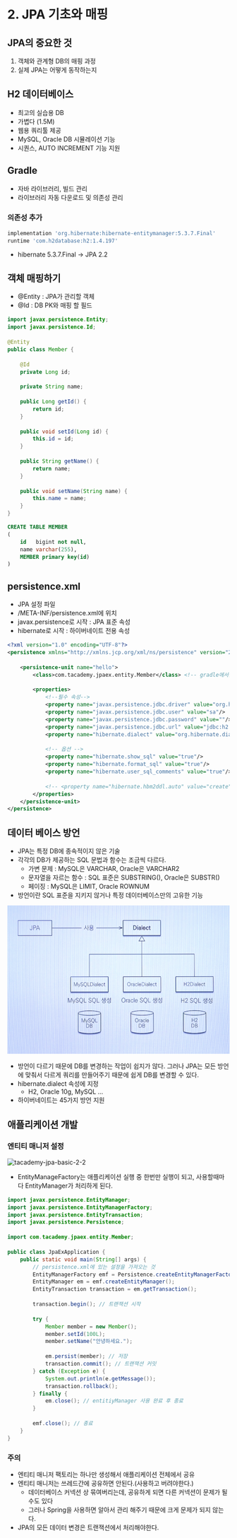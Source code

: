 # 2. JPA 기초와 매핑

## JPA의 중요한 것

1. 객체와 관계형 DB의 매핑 과정
2. 실제 JPA는 어떻게 동작하는지

## H2 데이터베이스

- 최고의 실습용 DB
- 가볍다 (1.5M)
- 웹용 쿼리툴 제공
- MySQL, Oracle DB 시뮬레이션 기능
- 시퀀스, AUTO INCREMENT 기능 지원

## Gradle

- 자바 라이브러리, 빌드 관리
- 라이브러리 자동 다운로드 및 의존성 관리

### 의존성 추가

```groovy
implementation 'org.hibernate:hibernate-entitymanager:5.3.7.Final'
runtime 'com.h2database:h2:1.4.197'
```

- hibernate 5.3.7.Final → JPA 2.2

## 객체 매핑하기

- @Entity : JPA가 관리할 객체
- @Id : DB PK와 매핑 할 필드

```java
import javax.persistence.Entity;
import javax.persistence.Id;

@Entity
public class Member {

    @Id
    private Long id;

    private String name;

    public Long getId() {
        return id;
    }

    public void setId(Long id) {
        this.id = id;
    }

    public String getName() {
        return name;
    }

    public void setName(String name) {
        this.name = name;
    }
}
```

```sql
CREATE TABLE MEMBER
(
    id   bigint not null,
    name varchar(255),
    MEMBER primary key(id)
)
```

## persistence.xml

- JPA 설정 파일
- /META-INF/persistence.xml에 위치
- javax.persistence로 시작 : JPA 표준 속성
- hibernate로 시작 : 하이버네이트 전용 속성

```xml
<?xml version="1.0" encoding="UTF-8"?>
<persistence xmlns="http://xmlns.jcp.org/xml/ns/persistence" version="2.2">

    <persistence-unit name="hello">
        <class>com.tacademy.jpaex.entity.Member</class> <!-- gradle에서만 추가 -->

        <properties>
            <!--필수 속성-->
            <property name="javax.persistence.jdbc.driver" value="org.h2.Driver"/>
            <property name="javax.persistence.jdbc.user" value="sa"/>
            <property name="javax.persistence.jdbc.password" value=""/>
            <property name="javax.persistence.jdbc.url" value="jdbc:h2:tcp://localhost/~/test"/>
            <property name="hibernate.dialect" value="org.hibernate.dialect.H2Dialect"/>

            <!-- 옵션 -->
            <property name="hibernate.show_sql" value="true"/>
            <property name="hibernate.format_sql" value="true"/>
            <property name="hibernate.user_sql_comments" value="true"/>

            <!-- <property name="hibernate.hbm2ddl.auto" value="create"/>-->
        </properties>
    </persistence-unit>
</persistence>
```

## 데이터 베이스 방언

- JPA는 특정 DB에 종속적이지 않은 기술
- 각각의 DB가 제공하는 SQL 문법과 함수는 조금씩 다르다.
    - 가변 문제 : MySQL은 VARCHAR, Oracle은 VARCHAR2
    - 문자열을 자르는 함수 : SQL 표준은 SUBSTRING(), Oracle은 SUBSTR()
    - 페이징 : MySQL은 LIMIT, Oracle ROWNUM
- 방언이란 SQL 표준을 지키지 않거나 특정 데이터베이스만의 고유한 기능

![tacademy-jpa-basic-2-1](https://github.com/ksy90101/tacademy-jpa-basic/blob/main/summary/image/tacademy-jpa-basic-2-1.png?raw=true)

- 방언이 다르기 때문에 DB를 변경하는 작업이 쉽지가 않다. 그러나 JPA는 모든 방언에 맞춰서 다르게 쿼리를 만들어주기 때문에 쉽게 DB를 변경할 수 있다.
- hibernate.dialect 속성에 지정
    - H2, Oracle 10g, MySQL ...
- 하이버네이트는 45가지 방언 지원

## 애플리케이션 개발

### 엔티티 매니저 설정

![tacademy-jpa-basic-2-2](https://github.com/ksy90101/tacademy-jpa-basic/blob/main/summary/image/tacademy-jpa-basic-2-2.png?raw=true)

- EntityManageFactory는 애플리케이션 실행 중 한번만 실행이 되고, 사용할때마다 EntityManager가 처리하게 된다.

```java
import javax.persistence.EntityManager;
import javax.persistence.EntityManagerFactory;
import javax.persistence.EntityTransaction;
import javax.persistence.Persistence;

import com.tacademy.jpaex.entity.Member;

public class JpaExApplication {
    public static void main(String[] args) {
        // persistence.xml에 있는 설정을 가져오는 것
        EntityManagerFactory emf = Persistence.createEntityManagerFactory("hello");
        EntityManager em = emf.createEntityManager();
        EntityTransaction transaction = em.getTransaction();

        transaction.begin(); // 트랜잭션 시작

        try {
            Member member = new Member();
            member.setId(100L);
            member.setName("안녕하세요.");

            em.persist(member); // 저장
            transaction.commit(); // 트랜잭션 커밋
        } catch (Exception e) {
            System.out.println(e.getMessage());
            transaction.rollback();
        } finally {
            em.close(); // entitiyManager 사용 완료 후 종료
        }

        emf.close(); // 종료
    }
}
```

### 주의

- 엔티티 매니저 팩토리는 하나만 생성해서 애플리케이션 전체에서 공유
- 엔티티 매니저는 쓰레드간에 공유하면 안된다.(사용하고 버려야한다.)
    - 데이터베이스 커넥션 상 묶여버리는데, 공유하게 되면 다른 커넥션이 문제가 될 수도 있다
    - 그러나 Spring을 사용하면 알아서 관리 해주기 때문에 크게 문제가 되지 않는다.
- JPA의 모든 데이터 변경은 트랜잭션에서 처리해야한다.
